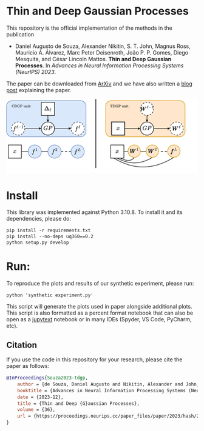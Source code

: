 # Thin and Deep Gaussian Processes
This repository is the official implementation of the methods in the publication
* Daniel Augusto de Souza, Alexander Nikitin, S. T. John, Magnus Ross, Mauricio A. Álvarez, Marc Peter Deisenroth, João P. P. Gomes, Diego Mesquita, and César Lincoln Mattos. **Thin and Deep Gaussian Processes**. In *Advances in Neural Information Processing Systems (NeurIPS) 2023*.

The paper can be downloaded from [ArXiv](https://arxiv.org/abs/2310.11527) and we have also written a [blog post](https://spectral.space/pubs/Souza2023-tdgp.html) explaining the paper.

<p align="center">
  <img src="static/tdgp.png" />
</p>

# Install

This library was implemented against Python 3.10.8. To install it and its dependencies, please do:

```
pip install -r requirements.txt
pip install --no-deps uq360==0.2
python setup.py develop
```

# Run:
To reproduce the plots and results of our synthetic experiment, please run:
```
python 'synthetic experiment.py'
```
This script will generate the plots used in paper alongside additional plots. This script is also formatted as a percent format notebook that can also be open as a [jupytext](https://jupytext.readthedocs.io/en/latest/index.html) notebook or in many IDEs (Spyder, VS Code, PyCharm, etc).

## Citation
If you use the code in this repository for your research, please cite the paper as follows:
```bibtex
@InProceedings{Souza2023-tdgp,
    author = {de Souza, Daniel Augusto and Nikitin, Alexander and John, S. T. and Ross, Magnus and Álvarez, Mauricio A. and Deisenroth, Marc Peter and Gomes, João P. P. and Mesquita, Diego and Mattos, César Lincoln},
    booktitle = {Advances in Neural Information Processing Systems (NeurIPS) 36},
    date = {2023-12},
    title = {Thin and Deep {G}aussian Processes},
    volume = {36},
    url = {https://proceedings.neurips.cc/paper_files/paper/2023/hash/2aa212d6f40c1cb19b777e83db00ec6a-Abstract-Conference.html},
}
```
